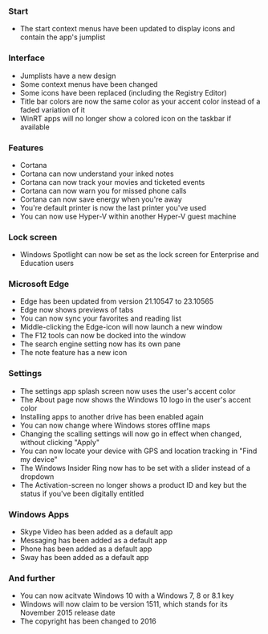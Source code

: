 ### Start
- The start context menus have been updated to display icons and contain the app's jumplist

### Interface
- Jumplists have a new design
- Some context menus have been changed
- Some icons have been replaced (including the Registry Editor)
- Title bar colors are now the same color as your accent color instead of a faded variation of it
- WinRT apps will no longer show a colored icon on the taskbar if available

### Features
- Cortana
 - Cortana can now understand your inked notes
 - Cortana can now track your movies and ticketed events
 - Cortana can now warn you for missed phone calls
 - Cortana can now save energy when you're away
- You're default printer is now the last printer you've used
- You can now use Hyper-V within another Hyper-V guest machine

### Lock screen
- Windows Spotlight can now be set as the lock screen for Enterprise and Education users

### Microsoft Edge
- Edge has been updated from version 21.10547 to 23.10565
- Edge now shows previews of tabs
- You can now sync your favorites and reading list
- Middle-clicking the Edge-icon will now launch a new window
- The F12 tools can now be docked into the window
- The search engine setting now has its own pane
- The note feature has a new icon

### Settings
- The settings app splash screen now uses the user's accent color
- The About page now shows the Windows 10 logo in the user's accent color
- Installing apps to another drive has been enabled again
- You can now change where Windows stores offline maps
- Changing the scalling settings will now go in effect when changed, without clicking "Apply"
- You can now locate your device with GPS and location tracking in "Find my device"
- The Windows Insider Ring now has to be set with a slider instead of a dropdown
- The Activation-screen no longer shows a product ID and key but the status if you've been digitally entitled

### Windows Apps
- Skype Video has been added as a default app
- Messaging has been added as a default app
- Phone has been added as a default app
- Sway has been added as a default app

### And further
- You can now acitvate Windows 10 with a Windows 7, 8 or 8.1 key
- Windows will now claim to be version 1511, which stands for its November 2015 release date
- The copyright has been changed to 2016